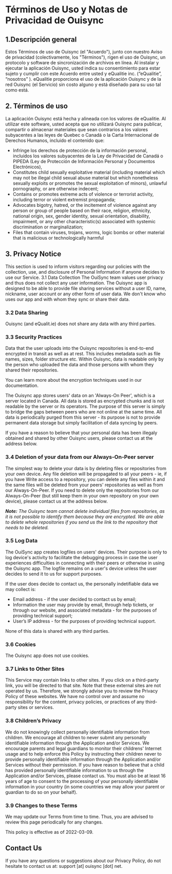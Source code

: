 # Términos de Uso y Notas de Privacidad de Ouisync

## 1.Descripción general
Estos Términos de uso de Ouisync (el "Acuerdo"), junto con nuestro Aviso de
privacidad (colectivamente, los "Términos"), rigen el uso de Ouisync, un
protocolo y software de sincronización de archivos en línea. Al instalar y
ejecutar la aplicación Ouisync, usted indica su consentimiento para estar sujeto
y cumplir con este Acuerdo entre usted y eQualitie inc. (“eQualitie”, “nosotros”
). eQualitie proporciona el uso de la aplicación Ouisync y de la red Ouisync (el
Servicio) sin costo alguno y está diseñado para su uso tal como está.

## 2. Términos de uso
La aplicación Ouisync está hecha y alineada con los valores de eQualitie. Al
utilizar este software, usted acepta que no utilizará Ouisync para publicar,
compartir o almacenar materiales que sean contrarios a los valores subyacentes a
las leyes de Quebec o Canadá o la Carta Internacional de Derechos Humanos,
incluido el contenido que:
* Infringe los derechos de protección de la información personal, incluidos los
  valores subyacentes de la Ley de Privacidad de Canadá o PIPEDA (Ley de
  Protección de Información Personal y Documentos Electrónicos),
* Constitutes child sexually exploitative material (including material which may
  not be illegal child sexual abuse material but which nonetheless sexually
  exploits or promotes the sexual exploitation of minors), unlawful pornography,
  or are otherwise indecent;
* Contains or promotes extreme acts of violence or terrorist activity, including
  terror or violent extremist propaganda;
* Advocates bigotry, hatred, or the incitement of violence against any person or
  group of people based on their race, religion, ethnicity, national origin,
  sex, gender identity, sexual orientation, disability, impairment, or any other
  characteristic(s) associated with systemic discrimination or marginalization;
* Files that contain viruses, trojans, worms, logic bombs or other material that
  is malicious or technologically harmful

## 3. Privacy Notice

This section is used to inform visitors regarding our policies with the
collection, use, and disclosure of Personal Information if anyone decides to use
our Service. 3.1 Data Collection The OuiSync team values user privacy and thus
does not collect any user information. The Ouisync app is designed to be able to
provide file sharing services without a user ID, name, nickname, user account or
any other form of user data. We don't know who uses our app and with whom they
sync or share their data.

### 3.2 Data Sharing
Ouisync (and eQualit.ie) does not share any data with any third parties.

### 3.3 Security Practices
Data that the user uploads into the Ouisync repositories is end-to-end encrypted
in transit as well as at rest. This includes metadata such as file names, sizes,
folder structure etc. Within Ouisync, data is readable only by the person who
uploaded the data and those persons with whom they shared their repositories.

You can learn more about the encryption techniques used in our documentation.

The Ouisync app stores users' data on an 'Always-On Peer', which is a server
located in Canada. All data is stored as encrypted chunks and is not readable by
the server or its operators. The purpose of this server is simply to bridge the
gaps between peers who are not online at the same time. All data is periodically
purged from this server - its purpose is not to provide permanent data storage
but simply facilitation of data syncing by peers.

If you have a reason to believe that your personal data has been illegaly
obtained and shared by other Ouisync users, please contact us at the address
below.

### 3.4 Deletion of your data from our Always-On-Peer server
The simplest way to delete your data is by deleting files or repositories from
your own device. Any file deletion will be propagated to all your peers - ie, if
you have Write access to a repository, you can delete any files within it and
the same files will be deleted from your peers' repositories as well as from our
Always-On-Peer. If you need to delete only the repositories from our
Always-On-Peer (but still keep them in your own repository on your own device),
please contact us at the address below.

***Note:** The Ouisync team cannot delete individual files from repositories, as
it is not possible to identify them because they are encrypted. We are able to
delete whole repositories if you send us the link to the repository that needs
to be deleted.*

### 3.5 Log Data
The OuiSync app creates logfiles on users' devices. Their purpose is only to log
device's activity to facilitate the debugging process in case the user
experiences difficulties in connecting with their peers or otherwise in using
the Ouisync app. The logfile remains on a user's device unless the user decides
to send it to us for support purposes.

If the user does decide to contact us, the personally indetifiable data we may
collect is:
* Email address - if the user decided to contact us by email;
* Information the user may provide by email, through help tickets, or through
  our website, and associated metadata - for the purposes of providing technical
  support;
* User’s IP address - for the purposes of providing technical support.

None of this data is shared with any third parties.

### 3.6 Cookies
The Ouisync app does not use cookies.

### 3.7 Links to Other Sites
This Service may contain links to other sites. If you click on a third-party
link, you will be directed to that site. Note that these external sites are not
operated by us. Therefore, we strongly advise you to review the Privacy Policy
of these websites. We have no control over and assume no responsibility for the
content, privacy policies, or practices of any third-party sites or services.

### 3.8 Children’s Privacy
We do not knowingly collect personally identifiable information from children.
We encourage all children to never submit any personally identifiable
information through the Application and/or Services. We encourage parents and
legal guardians to monitor their childrens' Internet usage and to help enforce
this Policy by instructing their children never to provide personally
identifiable information through the Application and/or Services without their
permission. If you have reason to believe that a child has provided personally
identifiable information to us through the Application and/or Services, please
contact us. You must also be at least 16 years of age to consent to the
processing of your personally identifiable information in your country (in some
countries we may allow your parent or guardian to do so on your behalf).

### 3.9 Changes to these Terms
We may update our Terms from time to time. Thus, you are advised to review this
page periodically for any changes.

This policy is effective as of 2022-03-09.

## Contact Us
If you have any questions or suggestions about our Privacy Policy, do not
hesitate to contact us at: support [at] ouisync [dot] net.
